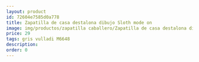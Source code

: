 ```yaml
---
layout: product
id: 72604e7585d0a778
title: Zapatilla de casa destalona dibujo Sloth mode on
image: img/productos/zapatilla caballero/Zapatilla de casa destalona dibujo Sloth mode on=29=gris vulladi M6648.webp
price: 29
tags: gris vulladi M6648
description: 
order: 0
---
```

